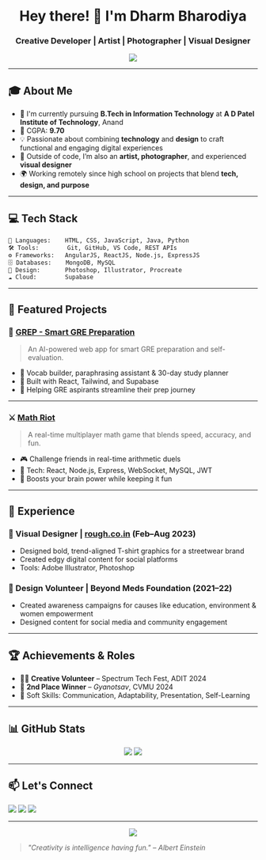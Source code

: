
<h1 align="center">Hey there! 👋 I'm Dharm Bharodiya</h1>
<h3 align="center">Creative Developer | Artist | Photographer | Visual Designer</h3>

<p align="center">
  <img src="https://readme-typing-svg.herokuapp.com?font=Fira+Code&size=22&duration=3000&pause=1000&center=true&vCenter=true&width=460&lines=BTech+IT+Student+%7C+Full-Stack+Developer;Math+Game+Builder+%7C+AI-Lover;Creative+Thinker+%7C+Visual+Designer">
</p>

---

## 🎓 About Me

- 📍 I'm currently pursuing **B.Tech in Information Technology** at **A D Patel Institute of Technology**, Anand  
- 🎯 CGPA: **9.70**
- 💡 Passionate about combining **technology** and **design** to craft functional and engaging digital experiences
- 🎨 Outside of code, I’m also an **artist, photographer**, and experienced **visual designer**
- 🌍 Working remotely since high school on projects that blend **tech, design, and purpose**

---

## 💻 Tech Stack

```bash
💬 Languages:    HTML, CSS, JavaScript, Java, Python  
🛠️ Tools:        Git, GitHub, VS Code, REST APIs  
⚙️ Frameworks:   AngularJS, ReactJS, Node.js, ExpressJS  
🗄️ Databases:    MongoDB, MySQL  
🎨 Design:       Photoshop, Illustrator, Procreate  
☁️ Cloud:        Supabase  
```

---

## 🚀 Featured Projects

### 🎯 [GREP - Smart GRE Preparation](https://github.com/yourusername/grep-smart-prep)

> An AI-powered web app for smart GRE preparation and self-evaluation.

- 🧠 Vocab builder, paraphrasing assistant & 30-day study planner  
- 🔧 Built with React, Tailwind, and Supabase  
- 💪 Helping GRE aspirants streamline their prep journey

---

### ⚔️ [Math Riot](https://github.com/yourusername/math-riot)

> A real-time multiplayer math game that blends speed, accuracy, and fun.

- 🎮 Challenge friends in real-time arithmetic duels  
- 🔧 Tech: React, Node.js, Express, WebSocket, MySQL, JWT  
- 🧠 Boosts your brain power while keeping it fun

---

## 💼 Experience

### 🎨 Visual Designer | [rough.co.in](https://rough.co.in) (Feb–Aug 2023)

- Designed bold, trend-aligned T-shirt graphics for a streetwear brand  
- Created edgy digital content for social platforms  
- Tools: Adobe Illustrator, Photoshop

### 🌱 Design Volunteer | Beyond Meds Foundation (2021–22)

- Created awareness campaigns for causes like education, environment & women empowerment  
- Designed content for social media and community engagement

---

## 🏆 Achievements & Roles

- 🧑‍🎨 **Creative Volunteer** – Spectrum Tech Fest, ADIT 2024  
- 🥈 **2nd Place Winner** – *Gyanotsav*, CVMU 2024  
- 💬 Soft Skills: Communication, Adaptability, Presentation, Self-Learning

---

## 📊 GitHub Stats

<p align="center">
  <img src="https://github-readme-stats.vercel.app/api?username=dharm-bharodiya&show_icons=true&theme=radical" />
  <img src="https://github-readme-stats.vercel.app/api/top-langs/?username=dharm-bharodiya&layout=compact&theme=radical" />
</p>

---

## 📫 Let's Connect

<p align="left">
  <a href="mailto:dharmbharodiya@gmail.com"><img src="https://img.shields.io/badge/-Email-red?style=flat&logo=gmail&logoColor=white" /></a>
  <a href="https://www.linkedin.com/in/dharm-bharodiya-8133711b0/"><img src="https://img.shields.io/badge/-LinkedIn-blue?style=flat&logo=linkedin&logoColor=white" /></a>
  <a href="https://rough.co.in" target="_blank"><img src="https://img.shields.io/badge/-Portfolio-black?style=flat&logo=internet-explorer&logoColor=white" /></a>
</p>

---

<p align="center">
  <img src="https://quotes-github-readme.vercel.app/api?type=horizontal&theme=tokyonight" />
</p>

> *"Creativity is intelligence having fun." – Albert Einstein*
